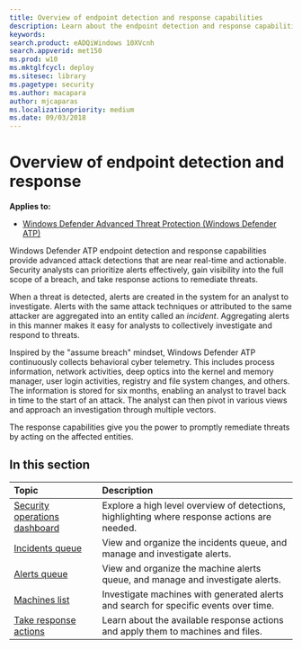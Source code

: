 ```yaml
---
title: Overview of endpoint detection and response capabilities
description: Learn about the endpoint detection and response capabilities in Windows Defender ATP
keywords: 
search.product: eADQiWindows 10XVcnh
search.appverid: met150
ms.prod: w10
ms.mktglfcycl: deploy
ms.sitesec: library
ms.pagetype: security
ms.author: macapara
author: mjcaparas
ms.localizationpriority: medium
ms.date: 09/03/2018
---
```


# Overview of endpoint detection and response

**Applies to:**

- [Windows Defender Advanced Threat Protection (Windows Defender ATP)](https://wincom.blob.core.windows.net/documents/Windows10_Commercial_Comparison.pdf)

Windows Defender ATP endpoint detection and response capabilities provide advanced attack detections that are near real-time and actionable. Security analysts can prioritize alerts effectively, gain visibility into the full scope of a breach, and take response actions to remediate threats.

When a threat is detected, alerts are created in the system for an analyst to investigate. Alerts with the same attack techniques or attributed to the same attacker are aggregated into an entity called an _incident_. Aggregating alerts in this manner makes it easy for analysts to collectively investigate and respond to threats.

Inspired by the "assume breach" mindset, Windows Defender ATP continuously collects behavioral cyber telemetry. This includes process information, network activities, deep optics into the kernel and memory manager, user login activities, registry and file system changes, and others. The information is stored for six months, enabling an analyst to travel back in time to the start of an attack. The analyst can then pivot in various views and approach an investigation through multiple vectors.

The response capabilities give you the power to promptly remediate threats by acting on the affected entities.

## In this section

Topic | Description
:---|:---
[Security operations dashboard](security-operations-dashboard-windows-defender-advanced-threat-protection.md) | Explore a high level overview of detections, highlighting where response actions are needed.
[Incidents queue](incidents-queue.md) | View and organize the incidents queue, and manage and investigate alerts.
[Alerts queue](alerts-queue-windows-defender-advanced-threat-protection.md) | View and organize the machine alerts queue, and manage and investigate alerts.
[Machines list](machines-view-overview-windows-defender-advanced-threat-protection.md) | Investigate machines with generated alerts and search for specific events over time.
[Take response actions](response-actions-windows-defender-advanced-threat-protection.md) | Learn about the available response actions and apply them to machines and files.